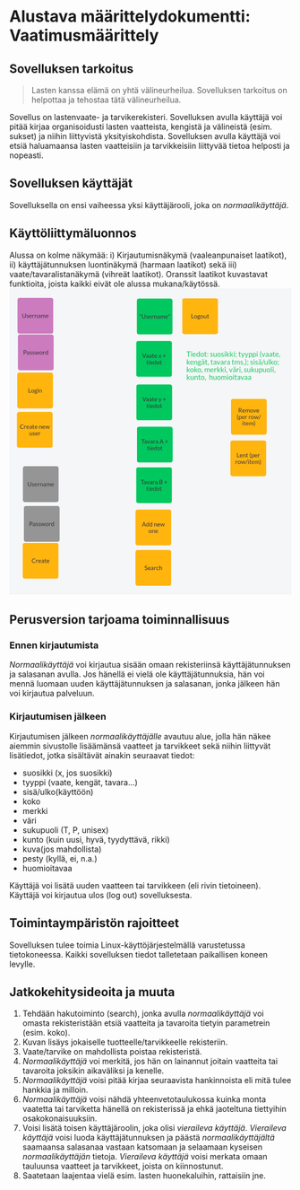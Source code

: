 # Alustava määrittelydokumentti: Vaatimusmäärittely

## Sovelluksen tarkoitus

>  Lasten kanssa elämä on yhtä välineurheilua. 
>  Sovelluksen tarkoitus on helpottaa ja tehostaa tätä välineurheilua.

Sovellus on lastenvaate- ja tarvikerekisteri. Sovelluksen avulla käyttäjä voi pitää kirjaa organisoidusti lasten vaatteista, kengistä ja välineistä (esim. sukset) ja niihin liittyvistä yksityiskohdista. Sovelluksen avulla käyttäjä voi etsiä haluamaansa lasten vaatteisiin ja tarvikkeisiin liittyvää tietoa helposti ja nopeasti.

## Sovelluksen käyttäjät

Sovelluksella on ensi vaiheessa yksi käyttäjärooli, joka on *normaalikäyttäjä*. 

## Käyttöliittymäluonnos

Alussa on kolme näkymää: i) Kirjautumisnäkymä (vaaleanpunaiset laatikot), ii) käyttäjätunnuksen luontinäkymä (harmaan laatikot) sekä iii) vaate/tavaralistanäkymä (vihreät laatikot). Oranssit laatikot kuvastavat funktioita, joista kaikki eivät ole alussa mukana/käytössä.
![](./kuvat/kayttoliittymaluonnos_vaatimusmaarittelyyn_27.3.21.png)

## Perusversion tarjoama toiminnallisuus

### Ennen kirjautumista

*Normaalikäyttäjä* voi kirjautua sisään omaan rekisteriinsä käyttäjätunnuksen ja salasanan avulla. Jos hänellä ei vielä ole käyttäjätunnuksia, hän voi mennä luomaan uuden käyttäjätunnuksen ja salasanan, jonka jälkeen hän voi kirjautua palveluun.

### Kirjautumisen jälkeen

Kirjautumisen jälkeen *normaalikäyttäjälle* avautuu alue, jolla hän näkee aiemmin sivustolle lisäämänsä vaatteet ja tarvikkeet sekä niihin liittyvät lisätiedot, jotka sisältävät ainakin seuraavat tiedot:
* suosikki (x, jos suosikki)
* tyyppi (vaate, kengät, tavara...)
* sisä/ulko(käyttöön)
* koko
* merkki
* väri
* sukupuoli (T, P, unisex)
* kunto (kuin uusi, hyvä, tyydyttävä, rikki)
* kuva(jos mahdollista)
* pesty (kyllä, ei, n.a.)
* huomioitavaa

Käyttäjä voi lisätä uuden vaatteen tai tarvikkeen (eli rivin tietoineen).
Käyttäjä voi kirjautua ulos (log out) sovelluksesta.

## Toimintaympäristön rajoitteet

Sovelluksen tulee toimia Linux-käyttöjärjestelmällä varustetussa tietokoneessa.
Kaikki sovelluksen tiedot talletetaan paikallisen koneen levylle.

## Jatkokehitysideoita ja muuta
1. Tehdään hakutoiminto (search), jonka avulla *normaalikäyttäjä* voi omasta rekisteristään etsiä vaatteita ja tavaroita tietyin parametrein (esim. koko).
1. Kuvan lisäys jokaiselle tuotteelle/tarvikkeelle rekisteriin.
2. Vaate/tarvike on mahdollista poistaa rekisteristä.
3. *Normaalikäyttäjä* voi merkitä, jos hän on lainannut joitain vaatteita tai tavaroita joksikin aikaväliksi ja kenelle.
4. *Normaalikäyttäjä* voisi pitää kirjaa seuraavista hankinnoista eli mitä tulee hankkia ja milloin.
5. *Normaalikäyttäjä* voisi nähdä yhteenvetotaulukossa kuinka monta vaatetta tai tarviketta hänellä on rekisterissä ja ehkä jaoteltuna tiettyihin osakokonaisuuksiin.
6. Voisi lisätä toisen käyttäjäroolin, joka olisi *vieraileva käyttäjä*. *Vieraileva käyttäjä* voisi luoda käyttäjätunnuksen ja päästä *normaalikäyttäjältä* saamaansa salasanaa vastaan katsomaan ja selaamaan kyseisen *normaalikäyttäjän* tietoja. *Vieraileva käyttäjä* voisi merkata omaan tauluunsa vaatteet ja tarvikkeet, joista on kiinnostunut.
7. Saatetaan laajentaa vielä esim. lasten huonekaluihin, rattaisiin jne.
